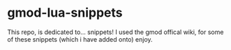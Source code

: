 # gmod-lua-snippets
This repo, is dedicated to... snippets!
I used the gmod offical wiki, for some of these snippets (which i have added onto) enjoy.
